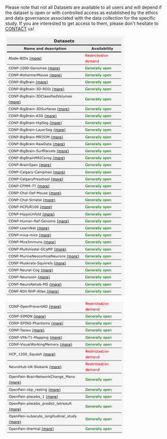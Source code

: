 Please note that not all Datasets are available to all users and will depend if the dataset is open or with controlled access as established by the ethics and data governance associated with the data collection for the specific study.
If you are interested to get access to them, please don't hesitate to [CONTACT](support@neurohub.ca) us!

![](https://github.com/neurohub/neurohub_documentation/blob/master/images/neurohub-datasets-20220927-01.png)

![](https://github.com/neurohub/neurohub_documentation/blob/master/images/neurohub-datasets-20220927-02.png)